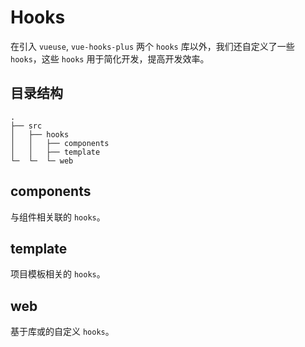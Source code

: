 # Hooks

在引入 `vueuse`, `vue-hooks-plus` 两个 `hooks` 库以外，我们还自定义了一些 `hooks`，这些 `hooks` 用于简化开发，提高开发效率。

## 目录结构

```
.
├── src
│   ├── hooks
│   │   ├── components
│   │   ├── template
└─  └─  └─ web
```

## components

与组件相关联的 `hooks`。

## template

项目模板相关的 `hooks`。

## web

基于库或的自定义 `hooks`。
